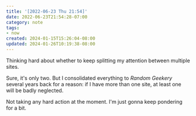 ```yaml
---
title: '[2022-06-23 Thu 21:54]'
date: 2022-06-23T21:54:28-07:00
category: note
tags:
- now
created: 2024-01-15T15:26:04-08:00
updated: 2024-01-26T10:19:38-08:00
---
```


Thinking hard about whether to keep splitting my attention between multiple sites.

<!--more-->

Sure, it's only two. But I consolidated everything to *Random Geekery* several years back for a reason: if I have more than one site, at least one will be badly neglected.

Not taking any hard action at the moment. I'm just gonna keep pondering for a bit.
